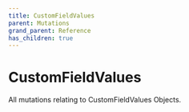 ```yaml
---
title: CustomFieldValues
parent: Mutations
grand_parent: Reference
has_children: true
---
```


# CustomFieldValues

All mutations relating to CustomFieldValues Objects.

